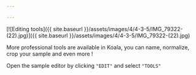 ```yaml
---

---
```


[![Editing tools]({{ site.baseurl }}/assets/images/4/4-3-5/IMG_79322-(22).jpg)]({{
site.baseurl }}/assets/images/4/4-3-5/IMG_79322-(22).jpg)

More professional tools are available in Koala, you can name, normalize, crop your sample and even more !

Open the sample editor by clicking `"EDIT"` and select `"TOOLS"`
